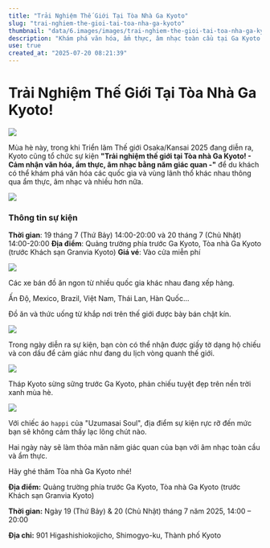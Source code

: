 ```yaml
---
title: "Trải Nghiệm Thế Giới Tại Tòa Nhà Ga Kyoto"
slug: "trai-nghiem-the-gioi-tai-toa-nha-ga-kyoto"
thumbnail: "data/6.images/images/trai-nghiem-the-gioi-tai-toa-nha-ga-kyoto.webp"
description: "Khám phá văn hóa, ẩm thực, âm nhạc toàn cầu tại Ga Kyoto."
use: true
created_at: "2025-07-20 08:21:39"
---
```


# Trải Nghiệm Thế Giới Tại Tòa Nhà Ga Kyoto!

![](/images/img_db1d6414.webp)

Mùa hè này, trong khi Triển lãm Thế giới Osaka/Kansai 2025 đang diễn ra, Kyoto cũng tổ chức sự kiện **"Trải nghiệm thế giới tại Tòa nhà Ga Kyoto! - Cảm nhận văn hóa, ẩm thực, âm nhạc bằng năm giác quan -"** để du khách có thể khám phá văn hóa các quốc gia và vùng lãnh thổ khác nhau thông qua ẩm thực, âm nhạc và nhiều hơn nữa.

![](/images/image-1752929356647.webp)

### Thông tin sự kiện
**Thời gian**: 19 tháng 7 (Thứ Bảy) 14:00-20:00 và 20 tháng 7 (Chủ Nhật) 14:00-20:00
**Địa điểm**: Quảng trường phía trước Ga Kyoto, Tòa nhà Ga Kyoto (trước Khách sạn Granvia Kyoto)
**Giá vé**: Vào cửa miễn phí

![](/images/image-1752929073272.webp)

Các xe bán đồ ăn ngon từ nhiều quốc gia khác nhau đang xếp hàng.

Ấn Độ, Mexico, Brazil, Việt Nam, Thái Lan, Hàn Quốc...

Đồ ăn và thức uống từ khắp nơi trên thế giới được bày bán chật kín.

![](/images/image-1752929232333.webp)

Trong ngày diễn ra sự kiện, bạn còn có thể nhận được giấy tờ dạng hộ chiếu và con dấu để cảm giác như đang du lịch vòng quanh thế giới.

![](/images/image-1752929374525.webp)

Tháp Kyoto sừng sững trước Ga Kyoto, phản chiếu tuyệt đẹp trên nền trời xanh mùa hè.

![](/images/image-1752929412059.webp)

Với chiếc áo `happi` của "Uzumasai Soul", địa điểm sự kiện rực rỡ đến mức bạn sẽ không cảm thấy lạc lõng chút nào.

Hai ngày này sẽ làm thỏa mãn năm giác quan của bạn với âm nhạc toàn cầu và ẩm thực.

Hãy ghé thăm Tòa nhà Ga Kyoto nhé!

**Địa điểm:** Quảng trường phía trước Ga Kyoto, Tòa nhà Ga Kyoto (trước Khách sạn Granvia Kyoto)

**Thời gian:** Ngày 19 (Thứ Bảy) & 20 (Chủ Nhật) tháng 7 năm 2025, 14:00 – 20:00

**Địa chỉ:** 901 Higashishiokojicho, Shimogyo-ku, Thành phố Kyoto